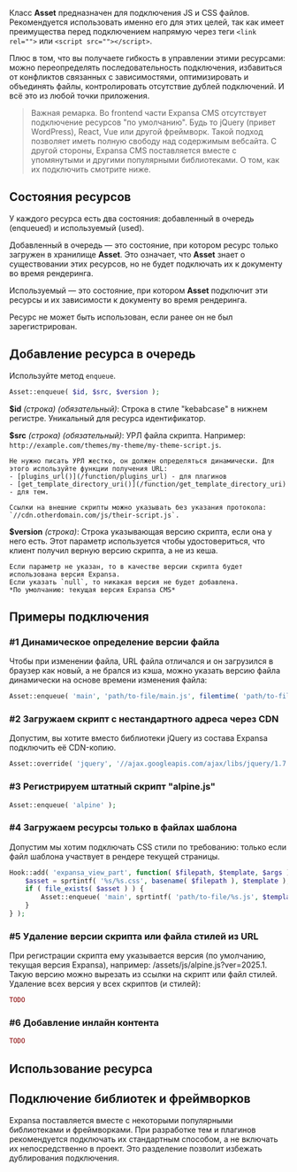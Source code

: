 Класс **Asset** предназначен для подключения JS и CSS файлов. 
Рекомендуется использовать именно его для этих целей, так как
имеет преимущества перед подключением напрямую через теги 
`<link rel="">` или `<script src=""></script>`.

Плюс в том, что вы получаете гибкость в управлении этими ресурсами:
можно переопределять последовательность подключения, избавиться от конфликтов
связанных с зависимостями, оптимизировать и объединять файлы, контролировать отсутствие дублей подключений.
И всё это из любой точки приложения.

> Важная ремарка. Во frontend части Expansa CMS отсутствует подключение ресурсов
"по умолчанию". Будь то jQuery (привет WordPress), React, Vue или другой фреймворк.
Такой подход позволяет иметь полную свободу над содержимым вебсайта. С другой стороны,
Expansa CMS поставляется вместе с упомянутыми и другими популярными библиотеками.
О том, как их подключить смотрите ниже.

## Состояния ресурсов

У каждого ресурса есть два состояния: добавленный в очередь (enqueued) и используемый (used).

Добавленный в очередь — это состояние, при котором ресурс только загружен в хранилище **Asset**.
Это означает, что **Asset** знает о существовании этих ресурсов, но не будет подключать их к документу во время рендеринга.

Используемый — это состояние, при котором **Asset** подключит эти ресурсы и их зависимости к документу во время рендеринга.

Ресурс не может быть использован, если ранее он не был зарегистрирован.

## Добавление ресурса в очередь

Используйте метод `enqueue`.

```php
Asset::enqueue( $id, $src, $version );
```

**$id** *(строка) (обязательный)*: Строка в стиле "kebabcase" в нижнем регистре. Уникальный для ресурса идентификатор.

**$src** *(строка) (обязательный)*: УРЛ файла скрипта. Например: `http://example.com/themes/my-theme/my-theme-script.js`.

	Не нужно писать УРЛ жестко, он должен определяться динамически. Для этого используйте функции получения URL:
	- [plugins_url()](/function/plugins_url) - для плагинов
	- [get_template_directory_uri()](/function/get_template_directory_uri) - для тем.

	Ссылки на внешние скрипты можно указывать без указания протокола: `//cdn.otherdomain.com/js/their-script.js`.

**$version** *(строка)*: Строка указывающая версию скрипта, если она у него есть. Этот параметр используется чтобы удостовериться, что клиент получил верную версию скрипта, а не из кеша.

	Если параметр не указан, то в качестве версии скрипта будет использована версия Expansa.
	Если указать `null`, то никакая версия не будет добавлена.
 	*По умолчанию: текущая версия Expansa CMS*

## Примеры подключения

### #1 Динамическое определение версии файла

Чтобы при изменении файла, URL файла отличался и он загрузился в браузер как новый, а не брался из кэша, можно указать версию файла динамически на основе времени изменения файла:

```php
Asset::enqueue( 'main', 'path/to-file/main.js', filemtime( 'path/to-file/main.js' ) );
```

### #2 Загружаем скрипт с нестандартного адреса через CDN

Допустим, вы хотите вместо библиотеки jQuery из состава Expansa подключить её CDN-копию.

```php
Asset::override( 'jquery', '//ajax.googleapis.com/ajax/libs/jquery/1.7.2/jquery.min.js' );
```

### #3 Регистрируем штатный скрипт "alpine.js"

```php
Asset::enqueue( 'alpine' );
```

### #4 Загружаем ресурсы только в файлах шаблона

Допустим мы хотим подключать CSS стили по требованию: только если файл шаблона участвует в рендере текущей страницы.

```php
Hook::add( 'expansa_view_part', function( $filepath, $template, $args ) {
    $asset = sprtintf( '%s/%s.css', basename( $filepath ), $template );
    if ( file_exists( $asset ) ) {
        Asset::enqueue( 'main', sprtintf( 'path/to-file/%s.js', $template ) );
    }
} );
```

### #5 Удаление версии скрипта или файла стилей из URL

При регистрации скрипта ему указывается версия (по умолчанию, текущая версия Expansa), например: /assets/js/alpine.js?ver=2025.1. Такую версию можно вырезать из ссылки на скрипт или файл стилей. Удаление всех версия у всех скриптов (и стилей):

```php
TODO
```

### #6 Добавление инлайн контента

```php
TODO
```

## Использование ресурса



## Подключение библиотек и фреймворков

Expansa поставляется вместе с некоторыми популярными библиотеками и фреймворками.
При разработке тем и плагинов рекомендуется подключать их стандартным способом, 
а не включать их непосредственно в проект. Это разделение позволит избежать дублирования подключения.


